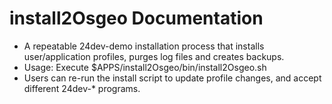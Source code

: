 # install2Osgeo Documentation 
* A repeatable 24dev-demo installation process that installs user/application profiles, purges log files and creates backups.
* Usage: Execute $APPS/install2Osgeo/bin/install2Osgeo.sh
* Users can re-run the install script to update profile changes, and accept different 24dev-* programs.  

